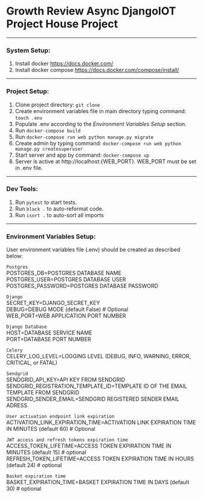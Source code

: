 # Growth Review Async DjangoIOT Project House Project
---
### System Setup:

1. Install docker https://docs.docker.com/
2. Install docker compose https://docs.docker.com/compose/install/
---
### Project Setup:

1. Clone project directory: `git clone `
2. Create environment variables file in main directory typing command: `touch .env`
3. Populate .env according to the *Environment Variables Setup* section.
4. Run `docker-compose build`
5. Run `docker-compose run web python manage.py migrate`
6. Create admin by typing command: `docker-compose run web python manage.py createsuperuser`
7. Start server and app by command: `docker-compose up`
8. Server is active at http://localhost:{WEB_PORT}. WEB_PORT must be set in .env file.
---
### Dev Tools:

1. Run `pytest` to start tests.
2. Run `black .` to auto-reformat code.
3. Run `isort .` to auto-sort all imports
---
### Environment Variables Setup:

User environment variables file (.env) should be created as described below:  

`Postgres`  
POSTGRES_DB=POSTGRES DATABASE NAME  
POSTGRES_USER=POSTGRES DATABASE USER  
POSTGRES_PASSWORD=POSTGRES DATABASE PASSWORD  

`Django`  
SECRET_KEY=DJANGO_SECRET_KEY  
DEBUG=DEBUG MODE (default False) # Optional  
WEB_PORT=WEB APPLICATION PORT NUMBER  

`Django Database`  
HOST=DATABASE SERVICE NAME  
PORT=DATABASE PORT NUMBER  

`Celery`  
CELERY_LOG_LEVEL=LOGGING LEVEL (DEBUG, INFO, WARNING, ERROR, CRITICAL, or FATAL)  

`Sendgrid`  
SENDGRID_API_KEY=API KEY FROM SENDGRID  
SENDGRID_REGISTRATION_TEMPLATE_ID=TEMPLATE ID OF THE EMAIL TEMPLATE FROM SENDGRID  
SENDGRID_SENDER_EMAIL=SENDGRID REGISTERED SENDER EMAIL ADRESS  

`User activation endpoint link expiration`  
ACTIVATION_LINK_EXPIRATION_TIME=ACTIVATION LINK EXPIRATION TIME IN MINUTES (default 60) # Optional  

`JWT access and refresh tokens expiration time`  
ACCESS_TOKEN_LIFETIME=ACCESS TOKEN EXPIRATION TIME IN MINUTES (default 15) # optional  
REFRESH_TOKEN_LIFETIME=ACCESS TOKEN EXPIRATION TIME IN HOURS (default 24) # optional  

`Basket expiration time`  
BASKET_EXPIRATION_TIME=BASKET EXPIRATION TIME IN DAYS (default 30) # optional  
